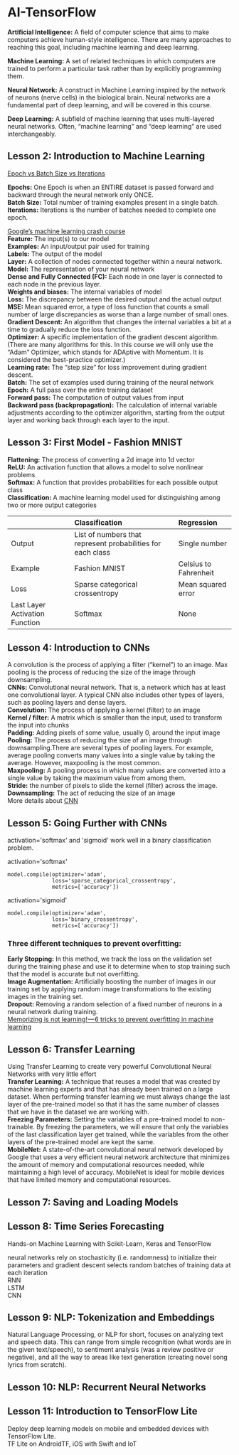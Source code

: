 # AI-TensorFlow
**Artificial Intelligence:** A field of computer science that aims to make computers achieve human-style intelligence. There are many approaches to reaching this goal, including machine learning and deep learning.

**Machine Learning:** A set of related techniques in which computers are trained to perform a particular task rather than by explicitly programming them.

**Neural Network:** A construct in Machine Learning inspired by the network of neurons (nerve cells) in the biological brain. Neural networks are a fundamental part of deep learning, and will be covered in this course.

**Deep Learning:** A subfield of machine learning that uses multi-layered neural networks. Often, “machine learning” and “deep learning” are used interchangeably.


## Lesson 2: Introduction to Machine Learning
[Epoch vs Batch Size vs Iterations](https://towardsdatascience.com/epoch-vs-iterations-vs-batch-size-4dfb9c7ce9c9)

**Epochs:** One Epoch is when an ENTIRE dataset is passed forward and backward through the neural network only ONCE.  
**Batch Size:** Total number of training examples present in a single batch.  
**Iterations:** Iterations is the number of batches needed to complete one epoch.  

[Google’s machine learning crash course](https://developers.google.com/machine-learning/crash-course/reducing-loss/video-lecture)  
**Feature:** The input(s) to our model  
**Examples:** An input/output pair used for training  
**Labels:** The output of the model  
**Layer:** A collection of nodes connected together within a neural network.  
**Model:** The representation of your neural network  
**Dense and Fully Connected (FC):** Each node in one layer is connected to each node in the previous layer.  
**Weights and biases:** The internal variables of model  
**Loss:** The discrepancy between the desired output and the actual output  
**MSE:** Mean squared error, a type of loss function that counts a small number of large discrepancies as worse than a large number of small ones.  
**Gradient Descent:** An algorithm that changes the internal variables a bit at a time to gradually reduce the loss function.  
**Optimizer:** A specific implementation of the gradient descent algorithm. (There are many algorithms for this. In this course we will only use the “Adam” Optimizer, which stands for ADAptive with Momentum. It is considered the best-practice optimizer.)  
**Learning rate:** The “step size” for loss improvement during gradient descent.  
**Batch:** The set of examples used during training of the neural network  
**Epoch:** A full pass over the entire training dataset  
**Forward pass:** The computation of output values from input  
**Backward pass (backpropagation):** The calculation of internal variable adjustments according to the optimizer algorithm, starting from the output layer and working back through each layer to the input.  

## Lesson 3: First Model - Fashion MNIST
**Flattening:** The process of converting a 2d image into 1d vector  
**ReLU:** An activation function that allows a model to solve nonlinear problems  
**Softmax:** A function that provides probabilities for each possible output class  
**Classification:** A machine learning model used for distinguishing among two or more output categories  

|    |   Classification      |  Regression |
|:----------|:-------------|:------|
| Output |  List of numbers that represent probabilities for each class | Single number |
| Example | Fashion MNIST | Celsius to Fahrenheit |
| Loss | Sparse categorical crossentropy | Mean squared error |
| Last Layer Activation Function | Softmax | None |

## Lesson 4: Introduction to CNNs
A convolution is the process of applying a filter (“kernel”) to an image. Max pooling is the process of reducing the size of the image through downsampling.  
**CNNs:** Convolutional neural network. That is, a network which has at least one convolutional layer. A typical CNN also includes other types of layers, such as pooling layers and dense layers.  
**Convolution:** The process of applying a kernel (filter) to an image  
**Kernel / filter:** A matrix which is smaller than the input, used to transform the input into chunks  
**Padding:** Adding pixels of some value, usually 0, around the input image  
**Pooling:** The process of reducing the size of an image through downsampling.There are several types of pooling layers. For example, average pooling converts many values into a single value by taking the average. However, maxpooling is the most common.  
**Maxpooling:** A pooling process in which many values are converted into a single value by taking the maximum value from among them.  
**Stride:** the number of pixels to slide the kernel (filter) across the image.  
**Downsampling:** The act of reducing the size of an image  
More details about [CNN](https://towardsdatascience.com/a-comprehensive-guide-to-convolutional-neural-networks-the-eli5-way-3bd2b1164a53) 

## Lesson 5: Going Further with CNNs
activation='softmax' and 'sigmoid' work well in a binary classification problem. 

activation='softmax'
```
model.compile(optimizer='adam', 
              loss='sparse_categorical_crossentropy',
              metrics=['accuracy'])
```
activation='sigmoid' 
```
model.compile(optimizer='adam', 
              loss='binary_crossentropy',
              metrics=['accuracy'])
```
### Three different techniques to prevent overfitting:
**Early Stopping:** In this method, we track the loss on the validation set during the training phase and use it to determine when to stop training such that the model is accurate but not overfitting.  
**Image Augmentation:** Artificially boosting the number of images in our training set by applying random image transformations to the existing images in the training set.  
**Dropout:** Removing a random selection of a fixed number of neurons in a neural network during training.  
[Memorizing is not learning! — 6 tricks to prevent overfitting in machine learning](https://hackernoon.com/memorizing-is-not-learning-6-tricks-to-prevent-overfitting-in-machine-learning-820b091dc42)

## Lesson 6: Transfer Learning
Using Transfer Learning to create very powerful Convolutional Neural Networks with very little effort  
**Transfer Learning:** A technique that reuses a model that was created by machine learning experts and that has already been trained on a large dataset. When performing transfer learning we must always change the last layer of the pre-trained model so that it has the same number of classes that we have in the dataset we are working with.  
**Freezing Parameters:** Setting the variables of a pre-trained model to non-trainable. By freezing the parameters, we will ensure that only the variables of the last classification layer get trained, while the variables from the other layers of the pre-trained model are kept the same.  
**MobileNet:** A state-of-the-art convolutional neural network developed by Google that uses a very efficient neural network architecture that minimizes the amount of memory and computational resources needed, while maintaining a high level of accuracy. MobileNet is ideal for mobile devices that have limited memory and computational resources.  

## Lesson 7: Saving and Loading Models

## Lesson 8: Time Series Forecasting
Hands-on Machine Learning with Scikit-Learn, Keras and TensorFlow

neural networks rely on stochasticity (i.e. randomness) to initialize their parameters and gradient descent selects random batches of training data at each iteration  
RNN  
LSTM  
CNN
## Lesson 9: NLP: Tokenization and Embeddings
Natural Language Processing, or NLP for short, focuses on analyzing text and speech data. This can range from simple recognition (what words are in the given text/speech), to sentiment analysis (was a review positive or negative), and all the way to areas like text generation (creating novel song lyrics from scratch).
## Lesson 10: NLP: Recurrent Neural Networks

## Lesson 11: Introduction to TensorFlow Lite
Deploy deep learning models on mobile and embedded devices with TensorFlow Lite.  
TF Lite on AndroidTF, iOS with Swift and IoT
